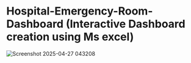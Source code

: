 # Hospital-Emergency-Room-Dashboard (Interactive Dashboard creation using Ms excel)
![Screenshot 2025-04-27 043208](https://github.com/user-attachments/assets/a4396685-a42c-41b6-b8bc-75a2c76d6e5f)
